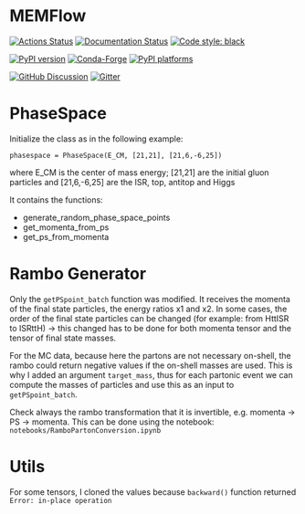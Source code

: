 # MEMFlow

[![Actions Status][actions-badge]][actions-link]
[![Documentation Status][rtd-badge]][rtd-link]
[![Code style: black][black-badge]][black-link]

[![PyPI version][pypi-version]][pypi-link]
[![Conda-Forge][conda-badge]][conda-link]
[![PyPI platforms][pypi-platforms]][pypi-link]

[![GitHub Discussion][github-discussions-badge]][github-discussions-link]
[![Gitter][gitter-badge]][gitter-link]




[actions-badge]:            https://github.com/valsdav/MEMFlow/workflows/CI/badge.svg
[actions-link]:             https://github.com/valsdav/MEMFlow/actions
[black-badge]:              https://img.shields.io/badge/code%20style-black-000000.svg
[black-link]:               https://github.com/psf/black
[conda-badge]:              https://img.shields.io/conda/vn/conda-forge/MEMFlow
[conda-link]:               https://github.com/conda-forge/MEMFlow-feedstock
[github-discussions-badge]: https://img.shields.io/static/v1?label=Discussions&message=Ask&color=blue&logo=github
[github-discussions-link]:  https://github.com/valsdav/MEMFlow/discussions
[gitter-badge]:             https://badges.gitter.im/https://github.com/valsdav/MEMFlow/community.svg
[gitter-link]:              https://gitter.im/https://github.com/valsdav/MEMFlow/community?utm_source=badge&utm_medium=badge&utm_campaign=pr-badge
[pypi-link]:                https://pypi.org/project/MEMFlow/
[pypi-platforms]:           https://img.shields.io/pypi/pyversions/MEMFlow
[pypi-version]:             https://badge.fury.io/py/MEMFlow.svg
[rtd-badge]:                https://readthedocs.org/projects/MEMFlow/badge/?version=latest
[rtd-link]:                 https://MEMFlow.readthedocs.io/en/latest/?badge=latest
[sk-badge]:                 https://scikit-hep.org/assets/images/Scikit--HEP-Project-blue.svg


# PhaseSpace

Initialize the class as in the following example:

```phasespace = PhaseSpace(E_CM, [21,21], [21,6,-6,25])```

where E_CM is the center of mass energy; [21,21] are the initial gluon particles and [21,6,-6,25] are the ISR, top,
antitop and Higgs

It contains the functions: 

- generate_random_phase_space_points
- get_momenta_from_ps
- get_ps_from_momenta

# Rambo Generator

Only the `getPSpoint_batch` function was modified. It receives the momenta of the final state particles, the energy ratios x1 and x2. In some cases, the order of the final state particles can be changed (for example: from HttISR to ISRttH) -> this changed has to be done for both momenta tensor and the tensor of final state masses.

For the MC data, because here the partons are not necessary on-shell, the rambo could return negative values if the on-shell masses are used. This is why I added an argument `target_mass`, thus for each partonic event we can compute the masses of particles and use this as an input to `getPSpoint_batch`.

Check always the rambo transformation that it is invertible, e.g. momenta -> PS -> momenta. This can be done using the notebook: `notebooks/RamboPartonConversion.ipynb`

# Utils

For some tensors, I cloned the values because `backward()` function returned `Error: in-place operation`